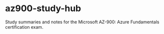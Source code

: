 # az900-study-hub
Study summaries and notes for the Microsoft AZ-900: Azure Fundamentals certification exam.
